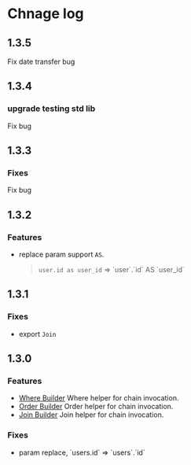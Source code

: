 # Chnage log

## 1.3.5

Fix date transfer bug

## 1.3.4

### upgrade testing std lib

Fix bug

## 1.3.3

### Fixes

Fix bug

## 1.3.2

### Features

- replace param support `AS`.
  > `user.id as user_id` => \`user\`.\`id\` AS \`user_id\`

## 1.3.1

### Fixes

- export `Join`

## 1.3.0

### Features

- [Where Builder](./docs/where.md) Where helper for chain invocation.
- [Order Builder](./docs/order.md) Order helper for chain invocation.
- [Join Builder](./docs/join.md) Join helper for chain invocation.

### Fixes

- param replace, \`users.id\` => \`users\`.\`id\`
